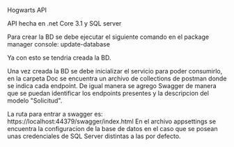 Hogwarts API

API hecha en .net Core 3.1 y SQL server

Para crear la BD se debe ejecutar el siguiente comando en el package manager console:
update-database 

Ya con esto se tendria creada la BD.

Una vez creada la BD se debe inicializar el servicio para poder consumirlo, en la carpeta Doc se encuentra un archivo de collections de postman donde se indica cada endpoint.
De igual manera se agrego Swagger de manera que se puedan identificar los endpoints presentes y la descripcion del modelo "Solicitud".

La ruta para entrar a swagger es: https://localhost:44379/swagger/index.html
En el archivo appsettings se encuentra la configuracion de la base de datos en el caso que se posean unas credenciales de SQL Server distintas a las por defecto.